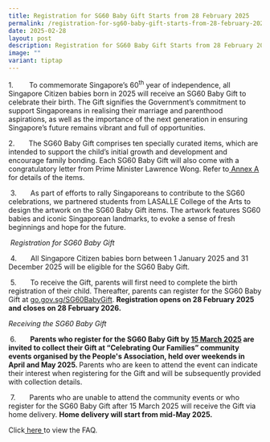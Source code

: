 ```yaml
---
title: Registration for SG60 Baby Gift Starts from 28 February 2025
permalink: /registration-for-sg60-baby-gift-starts-from-28-february-2025/
date: 2025-02-28
layout: post
description: Registration for SG60 Baby Gift Starts from 28 February 2025
image: ""
variant: tiptap
---
```

<p>1.&nbsp;&nbsp;&nbsp;&nbsp;&nbsp;&nbsp;&nbsp;&nbsp;To commemorate Singapore’s
60<sup>th</sup> year of independence, all Singapore Citizen babies born
in 2025 will receive an SG60 Baby Gift to celebrate their birth. The Gift
signifies the Government’s commitment to support Singaporeans in realising
their marriage and parenthood aspirations, as well as the importance of
the next generation in ensuring Singapore’s future remains vibrant and
full of opportunities.</p>
<p>2. &nbsp;&nbsp;&nbsp;&nbsp;&nbsp; The SG60 Baby Gift comprises ten specially
curated items, which are intended to support the child’s initial growth
and development and encourage family bonding. Each SG60 Baby Gift will
also come with a congratulatory letter from Prime Minister Lawrence Wong.
Refer to<a href="/files/media-centre/press-releases/Annex_A_SG60.pdf" rel="noopener noreferrer nofollow" target="_blank"> <u>Annex A</u> </a>for
details of the items.</p>
<p>&nbsp;3.&nbsp;&nbsp;&nbsp;&nbsp;&nbsp;&nbsp; As part of efforts to rally
Singaporeans to contribute to the SG60 celebrations, we partnered students
from LASALLE College of the Arts to design the artwork on the SG60 Baby
Gift items. The artwork features SG60 babies and iconic Singaporean landmarks,
to evoke a sense of fresh beginnings and hope for the future.</p>
<p>&nbsp;<em>Registration for SG60 Baby Gift</em>
</p>
<p>&nbsp;4.&nbsp;&nbsp;&nbsp;&nbsp;&nbsp;&nbsp; All Singapore Citizen babies
born between 1 January 2025 and 31 December 2025 will be eligible for the
SG60 Baby Gift.</p>
<p>&nbsp;5.&nbsp;&nbsp;&nbsp;&nbsp;&nbsp;&nbsp; To receive the Gift, parents
will first need to complete the birth registration of their child. Thereafter,
parents can register for the SG60 Baby Gift at <a href="Https://go.gov.sg/SG60BabyGift" rel="noopener noreferrer nofollow" target="_blank">go.gov.sg/SG60BabyGift</a>. <strong>Registration opens on 28 February 2025 and closes on 28 February 2026.</strong>
</p>
<p><em>Receiving the SG60 Baby Gift</em>
</p>
<p><strong>&nbsp;</strong>6.&nbsp;&nbsp;&nbsp;&nbsp;&nbsp;&nbsp; <strong>Parents who register for the SG60 Baby Gift by <u>15 March 2025</u> are invited to collect their Gift at “Celebrating Our Families” community events organised by the People's Association, held over weekends in April and May 2025. </strong>Parents
who are keen to attend the event can indicate their interest when registering
for the Gift and will be subsequently provided with collection details.</p>
<p>&nbsp;7.&nbsp;&nbsp;&nbsp;&nbsp;&nbsp;&nbsp; Parents who are unable to
attend the community events or who register for the SG60 Baby Gift after
15 March 2025 will receive the Gift via home delivery. <strong>Home delivery will start from mid-May 2025.</strong>
</p>
<p></p>
<p></p>
<p></p>
<p>Click<a href="/files/media-centre/press-releases/Annex_B_SG60_BabyGift.pdf" rel="noopener noreferrer nofollow" target="_blank"> here </a>to
view the FAQ.</p>
<p></p>